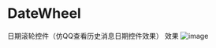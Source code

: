 # DateWheel
日期滚轮控件（仿QQ查看历史消息日期控件效果）
效果
![image](https://github.com/YourAcountName/ProjectName/blob/master/GIFName.gif )   
